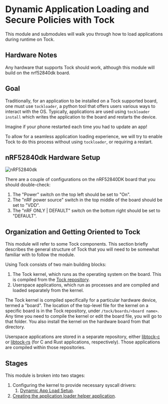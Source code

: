 # Dynamic Application Loading and Secure Policies with Tock

This module and submodules will walk you through how to load applications during
runtime on Tock.

## Hardware Notes

Any hardware that supports Tock should work, although this module will build on
the nrf52840dk board.

## Goal

Traditionally, for an application to be installed on a Tock supported board, one
must use `tockloader`, a python tool that offers users various ways to interact
with the OS. Typically, applications are used using `tockloader install` which
writes the application to the board and restarts the device.

Imagine if your phone restarted each time you had to update an app!

To allow for a seamless application loading experience, we will try to enable
Tock to do this process without using `tockloader`, or requiring a restart.

## nRF52840dk Hardware Setup

![nRF52840dk](../../imgs/nrf52840dk.jpg)

There are a couple of configurations on the nRF52840DK board that you should
double-check:

1. The "Power" switch on the top left should be set to "On".
2. The "nRF power source" switch in the top middle of the board should be set to
   "VDD".
3. The "nRF ONLY | DEFAULT" switch on the bottom right should be set to
   "DEFAULT".

## Organization and Getting Oriented to Tock

This module will refer to some Tock components. This section briefly describes
the general structure of Tock that you will need to be somewhat familiar with to
follow the module.

Using Tock consists of two main building blocks:

1. The Tock kernel, which runs as the operating system on the board. This is
   compiled from the [Tock repository](https://github.com/tock/tock).
2. Userspace applications, which run as processes and are compiled and loaded
   separately from the kernel.

The Tock kernel is compiled specifically for a particular hardware device,
termed a "board". The location of the top-level file for the kernel on a
specific board is in the Tock repository, under `/tock/boards/<board name>`. Any
time you need to compile the kernel or edit the board file, you will go to that
folder. You also install the kernel on the hardware board from that directory.

Userspace applications are stored in a separate repository, either
[libtock-c](https://github.com/tock/libtock-c) or
[libtock-rs](https://github.com/tock/libtock-rs) (for C and Rust applications,
respectively). Those applications are compiled within those repositories.

## Stages

This module is broken into two stages:

1. Configuring the kernel to provide necessary syscall drivers:
   1. [Dynamic App Load Setup](../setup/dynamic-app-loading.md).
2. [Creating the application loader helper application](./userspace.md).
